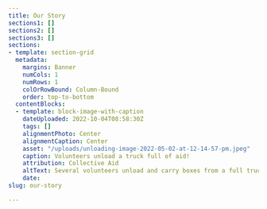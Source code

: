```yaml
---
title: Our Story
sections1: []
sections2: []
sections3: []
sections:
- template: section-grid
  metadata:
    margins: Banner
    numCols: 1
    numRows: 1
    colOrRowBound: Column-Bound
    order: top-to-bottom
  contentBlocks:
  - template: block-image-with-caption
    dateUploaded: 2022-10-04T08:58:30Z
    tags: []
    alignmentPhoto: Center
    alignmentCaption: Center
    asset: "/uploads/unloading-image-2022-05-02-at-12-14-57-pm.jpeg"
    caption: Volunteers unload a truck full of aid!
    attribution: Collective Aid
    altText: Several volunteers unload and carry boxes from a full truck to a warehouse.
    date: 
slug: our-story

---
```


